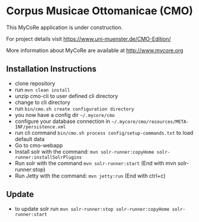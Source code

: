 # Corpus Musicae Ottomanicae (CMO)

This MyCoRe application is under construction.

For project details visit https://www.uni-muenster.de/CMO-Edition/

More information about MyCoRe are available at http://www.mycore.org

## Installation Instructions

 - clone repository
 - run `mvn clean install`
 - unzip cmo-cli to user defined cli directory
 - change to cli directory
 - run `bin/cmo.sh create configuration directory`
 - you now have a config dir `~/.mycore/cmo`
 - configure your database connection in `~/.mycore/cmo/resources/META-INF/persistence.xml`
 - run cli command `bin/cmo.sh process config/setup-commands.txt` to load default data
 - Go to cmo-webapp
 - Install solr with the command: `mvn solr-runner:copyHome solr-runner:installSolrPlugins`
 - Run solr with the command `mvn solr-runner:start` (End with mvn solr-runner:stop)
 - Run Jetty with the command: `mvn jetty:run` (End with ctrl+c)


## Update

 - to update solr run `mvn solr-runner:stop solr-runner:copyHome solr-runner:start`